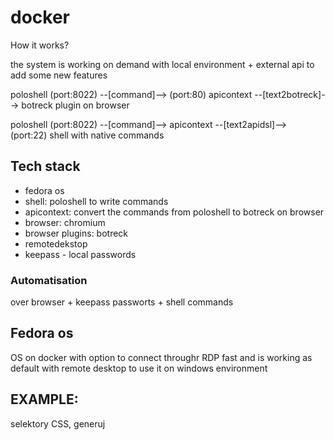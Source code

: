 # docker

How it works?

the system is working on demand with local environment + external api to add some new features

poloshell (port:8022) --[command]--> (port:80) apicontext --[text2botreck]--> botreck plugin on browser

poloshell (port:8022) --[command]--> apicontext --[text2apidsl]--> (port:22) shell with native commands


## Tech stack
+ fedora os 
+ shell: poloshell to write commands
+ apicontext: convert the commands from poloshell to botreck on browser
+ browser: chromium 
+ browser plugins: botreck 
+ remotedekstop
+ keepass - local passwords


### Automatisation

over browser + keepass passworts + shell commands


## Fedora os

OS on docker with option to connect throughr RDP
fast and is working as default with remote desktop to use it on windows environment


## EXAMPLE:

selektory CSS, generuj 


